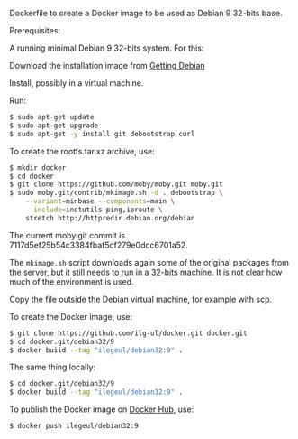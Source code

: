 Dockerfile to create a Docker image to be used as Debian 9 32-bits base.

Prerequisites:

A running minimal Debian 9 32-bits system. For this:

Download the installation image from [Getting Debian](https://cdimage.debian.org/debian-cd/current/i386/iso-cd/debian-9.0.0-i386-netinst.iso)

Install, possibly in a virtual machine.

Run:

```bash
$ sudo apt-get update
$ sudo apt-get upgrade
$ sudo apt-get -y install git debootstrap curl
```

To create the rootfs.tar.xz archive, use:

```bash
$ mkdir docker
$ cd docker
$ git clone https://github.com/moby/moby.git moby.git
$ sudo moby.git/contrib/mkimage.sh -d . debootstrap \
	--variant=minbase --components=main \
	--include=inetutils-ping,iproute \
    stretch http://httpredir.debian.org/debian
```

The current moby.git commit is 7117d5ef25b54c3384fbaf5cf279e0dcc6701a52.

The `mkimage.sh` script downloads again some of the original packages from 
the server, but it still needs to run in a 32-bits machine. It is not clear 
how much of the environment is used.

Copy the file outside the Debian virtual machine, for example with scp.

To create the Docker image, use:

```bash
$ git clone https://github.com/ilg-ul/docker.git docker.git
$ cd docker.git/debian32/9
$ docker build --tag "ilegeul/debian32:9" .
```

The same thing locally:

```bash
$ cd docker.git/debian32/9
$ docker build --tag "ilegeul/debian32:9" .
```

To publish the Docker image on [Docker Hub](https://hub.docker.com/u/ilegeul/), use:

```bash
$ docker push ilegeul/debian32:9
```

